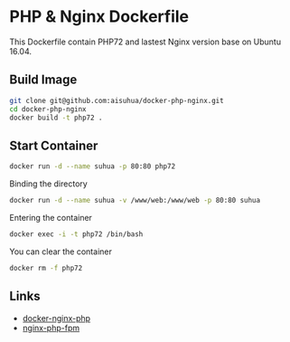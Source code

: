 # PHP & Nginx Dockerfile

This Dockerfile contain PHP72 and lastest Nginx version base on Ubuntu 16.04.

## Build Image

```sh
git clone git@github.com:aisuhua/docker-php-nginx.git
cd docker-php-nginx
docker build -t php72 .
```

## Start Container

```sh
docker run -d --name suhua -p 80:80 php72
```

Binding the directory

```sh
docker run -d --name suhua -v /www/web:/www/web -p 80:80 suhua
```

Entering the container

```sh
docker exec -i -t php72 /bin/bash
```

You can clear the container

```sh
docker rm -f php72
```

## Links

- [docker-nginx-php](https://github.com/fideloper/docker-nginx-php)
- [nginx-php-fpm](https://github.com/richarvey/nginx-php-fpm)

